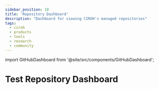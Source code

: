```yaml
---
sidebar_position: 10
title: 'Repository Dashboard'
description: "Dashboard for viewing CIROH's managed repositories"
tags:
  - ciroh
  - products
  - tools
  - research
  - community
---
```


import GitHubDashboard from '@site/src/components/GitHubDashboard';

# Test Repository Dashboard

<GitHubDashboard />